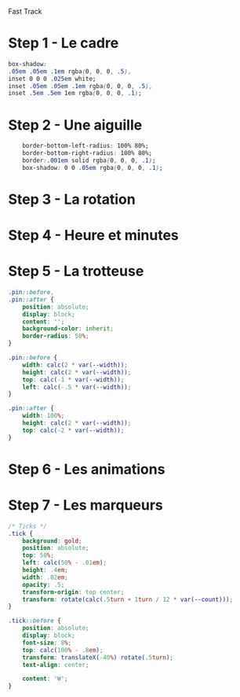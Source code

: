 Fast Track

# Step 1 - Le cadre

```css
box-shadow:
.05em .05em .1em rgba(0, 0, 0, .5),
inset 0 0 0 .025em white;
inset .05em .05em .1em rgba(0, 0, 0, .5),
inset .5em .5em 1em rgba(0, 0, 0, .1);
```

# Step 2 - Une aiguille

```css
    border-bottom-left-radius: 100% 80%;
    border-bottom-right-radius: 100% 80%;
    border:.001em solid rgba(0, 0, 0, .1);
    box-shadow: 0 0 .05em rgba(0, 0, 0, .1);
```

# Step 3 - La rotation

# Step 4 - Heure et minutes

# Step 5 - La trotteuse

```css
.pin::before,
.pin::after {
    position: absolute;
    display: block;
    content: '';
    background-color: inherit;
    border-radius: 50%;
}

.pin::before {
    width: calc(2 * var(--width));
    height: calc(2 * var(--width));
    top: calc(-1 * var(--width));
    left: calc(-.5 * var(--width));
}

.pin::after {
    width: 100%;
    height: calc(2 * var(--width));
    top: calc(-2 * var(--width));
}
```

# Step 6 - Les animations


# Step 7 - Les marqueurs

```css
/* Ticks */
.tick {
    background: gold;
    position: absolute;
    top: 50%;
    left: calc(50% - .01em);
    height: .4em;
    width: .02em;
    opacity: .5;
    transform-origin: top center;
    transform: rotate(calc(.5turn + 1turn / 12 * var(--count)));
}

.tick::before {
    position: absolute;
    display: block;
    font-size: 8%;
    top: calc(100% - .8em);
    transform: translateX(-40%) rotate(.5turn);
    text-align: center;

    content: 'W';
}
```
